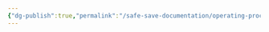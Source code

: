 ```yaml
---
{"dg-publish":true,"permalink":"/safe-save-documentation/operating-procedures/change-of-ownership/"}
---
```



